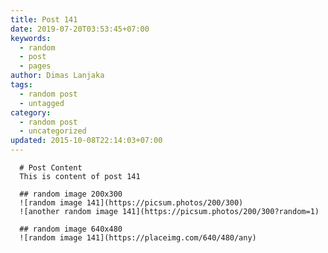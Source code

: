 ```yaml
---
title: Post 141
date: 2019-07-20T03:53:45+07:00
keywords:
  - random
  - post
  - pages
author: Dimas Lanjaka
tags:
  - random post
  - untagged
category:
  - random post
  - uncategorized
updated: 2015-10-08T22:14:03+07:00
---
```


      # Post Content
      This is content of post 141

      ## random image 200x300
      ![random image 141](https://picsum.photos/200/300)
      ![another random image 141](https://picsum.photos/200/300?random=1)

      ## random image 640x480
      ![random image 141](https://placeimg.com/640/480/any)
      